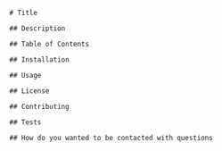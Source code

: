 
    # Title
    
    ## Description
    
    ## Table of Contents
    
    ## Installation
    
    ## Usage
    
    ## License
    
    ## Contributing
    
    ## Tests
    
    ## How do you wanted to be contacted with questions
    
    